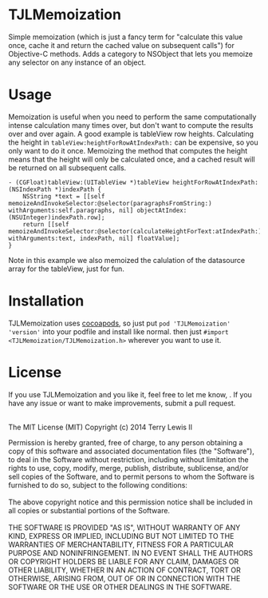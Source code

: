 TJLMemoization
===========
Simple memoization (which is just a fancy term for "calculate this value once, cache it and return the cached value on subsequent calls") for Objective-C methods. Adds a category to NSObject that lets you memoize any selector on any instance of an object.

Usage
===========
Memoization is useful when you need to perform the same computationally intense calculation many times over, but don't want to compute the results over and over again. A good example is tableView row heights. Calculating the height in `tableView:heightForRowAtIndexPath:` can be expensive, so you only want to do it once. Memoizing the method that computes the height means that the height will only be calculated once, and a cached result will be returned on all subsequent calls.

```
- (CGFloat)tableView:(UITableView *)tableView heightForRowAtIndexPath:(NSIndexPath *)indexPath {
    NSString *text = [[self memoizeAndInvokeSelector:@selector(paragraphsFromString:) withArguments:self.paragraphs, nil] objectAtIndex:(NSUInteger)indexPath.row];
    return [[self memoizeAndInvokeSelector:@selector(calculateHeightForText:atIndexPath:) withArguments:text, indexPath, nil] floatValue];
}
```
Note in this example we also memoized the calulation of the datasource array for the tableView, just for fun.

Installation
===========
TJLMemoization uses [cocoapods](http://cocoapods.org), so just put `pod 'TJLMemoization' 'version'` into your podfile and install like normal. then just `#import <TJLMemoization/TJLMemoization.h>` wherever you want to use it.

<h1>License</h1>
If you use TJLMemoization and you like it, feel free to let me know, <terry@ploverproductions.com>. If you have any issue or want to make improvements, submit a pull request.<br><br>

The MIT License (MIT)
Copyright (c) 2014 Terry Lewis II

Permission is hereby granted, free of charge, to any person obtaining a copy of this software and associated documentation files (the "Software"), to deal in the Software without restriction, including without limitation the rights to use, copy, modify, merge, publish, distribute, sublicense, and/or sell copies of the Software, and to permit persons to whom the Software is furnished to do so, subject to the following conditions:
<br><br>
The above copyright notice and this permission notice shall be included in all copies or substantial portions of the Software.
<br><br>
THE SOFTWARE IS PROVIDED "AS IS", WITHOUT WARRANTY OF ANY KIND, EXPRESS OR IMPLIED, INCLUDING BUT NOT LIMITED TO THE WARRANTIES OF MERCHANTABILITY, FITNESS FOR A PARTICULAR PURPOSE AND NONINFRINGEMENT. IN NO EVENT SHALL THE AUTHORS OR COPYRIGHT HOLDERS BE LIABLE FOR ANY CLAIM, DAMAGES OR OTHER LIABILITY, WHETHER IN AN ACTION OF CONTRACT, TORT OR OTHERWISE, ARISING FROM, OUT OF OR IN CONNECTION WITH THE SOFTWARE OR THE USE OR OTHER DEALINGS IN THE SOFTWARE.
